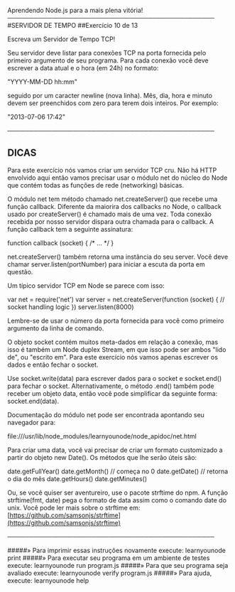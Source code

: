 Aprendendo Node.js para a mais plena vitória!
───────────────────────────────────────────────
#SERVIDOR DE TEMPO
##Exercício 10 de 13

Escreva um Servidor de Tempo TCP!

Seu servidor deve listar para conexões TCP na porta fornecida pelo primeiro argumento de seu programa. Para cada conexão você deve escrever a data atual e o hora (em 24h) no formato:

   "YYYY-MM-DD hh:mm"

seguido por um caracter newline (nova linha). Mês, dia, hora e minuto devem ser preenchidos com zero para terem dois inteiros. Por exemplo:

   "2013-07-06 17:42"

───────────────────────────────────────────────

## DICAS

Para este exercício nós vamos criar um servidor TCP cru. Não há HTTP envolvido aqui então vamos precisar usar o módulo net do núcleo do Node que contém todas as funções de rede (networking) básicas.

O módulo net tem método chamado net.createServer() que recebe uma função callback. Diferente da maiorira dos callbacks no Node, o callback usado por createServer() é chamado mais de uma vez. Toda conexão recebida por nosso servidor dispara outra chamada para o callback. A função callback tem a seguinte assinatura:

   function callback (socket) { /* ... */ }

net.createServer() também retorna uma instância do seu server. Você deve chamar server.listen(portNumber) para iniciar a escuta da porta em questão.

Um típico servidor TCP em Node se parece com isso:

   var net = require('net')
   var server = net.createServer(function (socket) {
     // socket handling logic
   })
   server.listen(8000)

Lembre-se de usar o número da porta fornecida para você como primeiro argumento da linha de comando.

O objeto socket contém muitos meta-dados em relação a conexão, mas isso é também um Node duplex Stream, em que isso pode ser ambos "lido de", ou "escrito em". Para este exercício nós vamos apenas escrever os dados e então fechar o socket.

Use socket.write(data) para escrever dados para o socket e socket.end() para fechar o socket. Alternativamente, o método .end() também pode receber um objeto data, então você pode simplificar da seguinte forma: socket.end(data).

Documentação do módulo net pode ser encontrada apontando seu navegador para:

 file:///usr/lib/node_modules/learnyounode/node_apidoc/net.html

Para criar uma data, você vai precisar de criar um formato customizado a partir do objeto new Date(). Os métodos que lhe serão úteis são:

   date.getFullYear()
   date.getMonth()     // começa no 0
   date.getDate()      // retorna o dia do mês
   date.getHours()
   date.getMinutes()

Ou, se você quiser ser aventureiro, use o pacote strftime do npm. A função strftime(fmt, date) pega o formato de data assim como o comando date do unix. Você pode ler mais sobre o strftime em: [https://github.com/samsonjs/strftime](https://github.com/samsonjs/strftime)

───────────────────────────────────────────────

#####» Para imprimir essas instruções novamente execute: learnyounode print
#####» Para executar seu programa em um ambiente de testes execute: learnyounode run program.js
#####» Para que seu programa seja avaliado execute: learnyounode verify program.js
#####» Para ajuda, execute: learnyounode help
